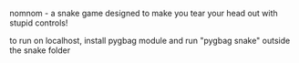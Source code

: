 nomnom - a snake game designed to make you tear your head out with stupid controls!

to run on localhost, install pygbag module and run "pygbag snake" outside the snake folder
